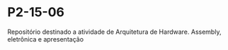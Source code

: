 # P2-15-06
Repositório destinado a atividade de Arquitetura de Hardware. Assembly, eletrônica e apresentação
